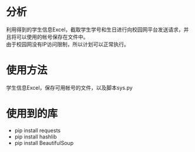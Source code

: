 # 分析 
利用得到的学生信息Excel，截取学生学号和生日进行向校园网平台发送请求，并且将可以使用的帐号保存在文件中。  
由于校园网没有IP访问限制，所以计划可以正常执行。  

# 使用方法   
学生信息Excel，保存可用帐号的文件，以及脚本sys.py  

# 使用到的库  
- pip install requests  
- pip install hashlib  
- pip install BeautifulSoup
